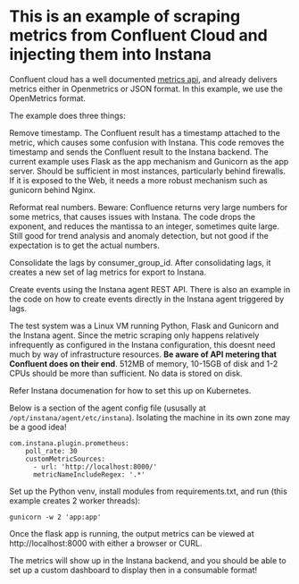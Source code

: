 # This is an example of scraping metrics from Confluent Cloud and injecting them into Instana


Confluent cloud has a well documented [metrics api](https://docs.confluent.io/cloud/current/monitoring/metrics-api.html), and already delivers metrics either in Openmetrics or JSON format. In this example, we use the OpenMetrics format. 

The example does three things:

Remove timestamp. The Confluent result has a timestamp attached to the metric, which causes some confusion with Instana. This code removes the timestamp and sends the Confluent result to the Instana backend. The current example uses Flask as the app mechanism and Gunicorn as the app server. Should be sufficient in most instances, particularly behind firewalls. If it is exposed to the Web, it needs a more robust mechanism such as gunicorn behind Nginx.

Reformat real numbers. Beware: Confluence returns very large numbers for some metrics, that causes issues with Instana. The code drops the exponent, and reduces the mantissa to an integer, sometimes quite large. Still good for trend analysis and anomaly detection, but not good if the expectation is to get the actual numbers. 

Consolidate the lags by consumer_group_id. After consolidating lags, it creates a new set of lag metrics for export to Instana. 

Create events using the Instana agent REST API. There is also an example in the code on how to create events directly in the Instana agent triggered by lags. 

The test system was a Linux VM running Python, Flask and Gunicorn and the Instana agent. Since the metric scraping only happens relatively infrequently as configured in the Instana configuration, this doesnt need much by way of infrastructure resources. **Be aware of API metering that Confluent does on their end**. 512MB of memory, 10-15GB of disk and 1-2 CPUs should be more than sufficient. No data is stored on disk. 

Refer Instana documenation for how to set this up on Kubernetes. 

Below is a section of the agent config file (ususally at `/opt/instana/agent/etc/instana`). Isolating the machine in its own zone may be a good idea!


    com.instana.plugin.prometheus:
        poll_rate: 30
        customMetricSources:
          - url: 'http://localhost:8000/'
          metricNameIncludeRegex: '.*'  
      

Set up the Python venv, install modules from requirements.txt, and run (this example creates 2 worker threads):

`gunicorn -w 2 'app:app'`

Once the flask app is running, the output metrics can be viewed at http://localhost:8000 with either a browser or CURL. 

The metrics will show up in the Instana backend, and you should be able to set up a custom dashboard to display then in a consumable format! 
